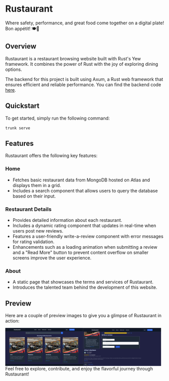 # Rustaurant
Where safety, performance, and great food come together on a digital plate! Bon appétit! 🍽️🦀

## Overview
Rustaurant is a restaurant browsing website built with Rust's Yew framework. It combines the power of Rust with the joy of exploring dining options.

The backend for this project is built using Axum, a Rust web framework that ensures efficient and reliable performance. You can find the backend code [here](https://github.com/Rasib0/Rustaurant-server/).

## Quickstart
To get started, simply run the following command:
```
trunk serve
```

## Features
Rustaurant offers the following key features:

### Home
- Fetches basic restaurant data from MongoDB hosted on Atlas and displays them in a grid.
- Includes a search component that allows users to query the database based on their input.

### Restaurant Details
- Provides detailed information about each restaurant.
- Includes a dynamic rating component that updates in real-time when users post new reviews.
- Features a user-friendly write-a-review component with error messages for rating validation.
- Enhancements such as a loading animation when submitting a review and a "Read More" button to prevent content overflow on smaller screens improve the user experience.

### About
- A static page that showcases the terms and services of Rustaurant.
- Introduces the talented team behind the development of this website.

## Preview
Here are a couple of preview images to give you a glimpse of Rustaurant in action:
<div style="display: flex;">
  <img src="https://github.com/Rasib0/Rustaurant/blob/master/images/1.png?raw=true" alt="Image 1" style="width: 49%;">
  <img src="https://github.com/Rasib0/Rustaurant/blob/master/images/2.png?raw=true" alt="Image 2" style="width: 49%;">
</div>
Feel free to explore, contribute, and enjoy the flavorful journey through Rustaurant!
